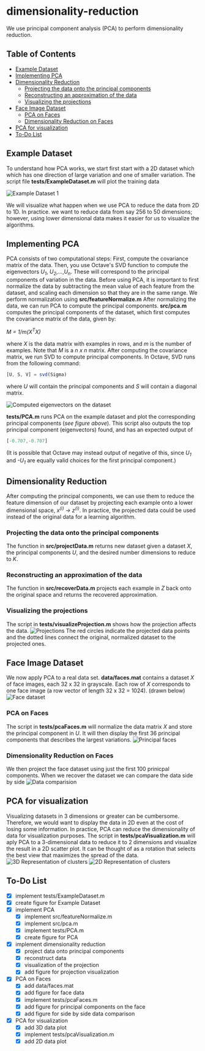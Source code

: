 # dimensionality-reduction
We use principal component analysis (PCA) to perform dimensionality reduction.

## Table of Contents
* [Example Dataset](#example-dataset)
* [Implementing PCA](#implementing-pca)
* [Dimensionality Reduction](#dimensionality-reduction)
  * [Projecting the data onto the principal components](#projecting-the-data-onto-the-principal-components)
  * [Reconstructing an approximation of the data](#reconstructing-an-approximation-of-the-data)
  * [Visualizing the projections](#visualizing-the-projections)
* [Face Image Dataset](#face-image-dataset)
  * [PCA on Faces](#pca-on-faces)
  * [Dimensionality Reduction on Faces](#dimensionality-reduction-on-faces)
* [PCA for visualization](#pca-for-visualization)
* [To-Do List](#to\-do-list)

## Example Dataset
To understand how PCA works, we start first start with a 2D dataset which which has
one direction of large variation and one of smaller variation. The script file **tests/ExampleDataset.m**
will plot the training data 

![Example Dataset 1](figures/figure1.jpg)

We will visualize what happen when we use
PCA to reduce the data from 2D to 1D. In practice. we want
to reduce data from say 256 to 50 dimensions; however, using lower dimensional data makes it easier 
for us to visualize the algorithms.

## Implementing PCA
PCA consists of two computational steps: First, compute the covariance matrix of the data.
Then, you use Octave's SVD function to compute the eigenvectors *U<sub>1</sub>*,
*U<sub>2</sub>*,...,*U<sub>n</sub>*. These will correspond to the principal
components of variation in the data.
Before using PCA, it is important to first normalize the data by subtracting
the mean value of each feature from the dataset, and scaling each dimension so
that they are in the same range. We perform normalization using **src/featureNormalize.m**
After normalizing the data, we can run PCA to compute the principal components.
**src/pca.m** computes the principal components of the dataset, which first computes
the covariance matrix of the data, given by:

*M = 1/m(X<sup>T</sup>X)*

where *X* is the data matrix with examples in rows, and *m* is the number
of examples. Note that *M* is a *n x n* matrix.
After computing the covariance matrix, we run SVD to compute principal components.
In Octave, SVD runs from the following command: 
```Octave
[U, S, V] = svd(Sigma)
```
where *U* will contain the principal components and *S* will contain a diagonal matrix.

![Computed eigenvectors on the dataset](figures/figure2.jpg)

**tests/PCA.m** runs PCA on the example dataset and plot the corresponding principal components
(*see figure above*). This script also outputs the top principal component (eigenvectors)
found, and has an expected output of
```Octave
[-0.707,-0.707]
```
(It is possible that Octave may instead output of negative of this, since *U<sub>1</sub>*
and *-U<sub>1</sub>* are equally valid choices for the first principal component.)

## Dimensionality Reduction
After computing the principal components, we can use them to reduce the feature 
dimension of our dataset by projecting each example onto a lower dimensional space,
*x<sup>(i)</sup> -> z<sup>(i)</sup>*. 
In practice, the projected data could be used instead of the original data 
for a learning algorithm. 

### Projecting the data onto the principal components
The function in **src/projectData.m** returns new dataset given a dataset *X*,
the principal components *U*, and the desired number dimensions to reduce to *K*.

### Reconstructing an approximation of the data
The function in **src/recoverData.m** projects each example in *Z* back onto the original
space and returns the recovered approximation.

### Visualizing the projections
The script in **tests/visualizeProjection.m** shows how the projection affects the data.
![Projections](figures/figure3.jpg)
The red circles indicate the projected data points and the dotted lines connect the original,
normalized dataset to the projected ones.

## Face Image Dataset
We now apply PCA to a real data set. **data/faces.mat** contains a dataset *X* of face images,
each 32 x 32 in grayscale. Each row of *X* corresponds to one face image (a row vector of length
32 x 32 = 1024). (drawn below)
![Face dataset](figures/figure4.jpg)

### PCA on Faces
The script in **tests/pcaFaces.m** will normalize the data matrix *X* and store the principal component
in *U*. It will then display the first 36 principal components that describes the largest variations.
![Principal faces](figures/figure5.jpg)

### Dimensionality Reduction on Faces
We then project the face dataset using just the first 100 prinicpal components. When we recover the dataset
we can compare the data side by side
![Data comparision](figures/figure6.jpg)

## PCA for visualization
Visualizing datasets in 3 dimensions or greater can be cumbersome. Therefore, we would want to display
the data in 2D even at the cost of losing some information. In practice, PCA can reduce the dimensionality
of data for visualization purposes. The script in **tests/pcaVisualization.m** will aply PCA to
a 3-dimensional data to reduce it to 2 dimensions and visualize the result in a 2D scatter plot. It
can be thought of as a rotation that selects the best view that maximizes the spread of the data.
![3D Representation of clusters](figures/figure7.jpg)
![2D Representation of clusters](figures/figure8.jpg)


## To-Do List
- [X] implement tests/ExampleDataset.m
- [X] create figure for Example Dataset
- [X] implement PCA
  - [X] implement src/featureNormalize.m
  - [X] implement src/pca.m
  - [X] implement tests/PCA.m
  - [X] create figure for PCA
- [X] implement dimensionality reduction
  - [X] project data onto principal components
  - [X] reconstruct data 
  - [X] visualization of the projection
  - [X] add figure for projection visualization
- [X] PCA on Faces
  - [X] add data/faces.mat
  - [X] add figure for face data
  - [X] implement tests/pcaFaces.m
  - [X] add figure for principal components on the face
  - [X] add figure for side by side data comparison
- [X] PCA for visualization
  - [X] add 3D data plot
  - [X] implement tests/pcaVisualization.m
  - [X] add 2D data plot
